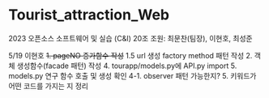 # Tourist_attraction_Web
2023 오픈소스 소프트웨어 및 실습 (C&amp;I) 20조
조원: 최문찬(팀장), 이현호, 최성준



5/19 이현호
~~1. pageNO 증가함수 작성~~
1.5 url 생성 factory method 패턴 작성
2. 객체 생성함수(facade 패턴) 작성
4. tourapp/models.py에 API.py import 
5. models.py 연구 함수 호출 및 생성 확인
4-1. observer 패턴 가능한지?
5. 키워드가 어떤 코드를 가지는 지 정리
